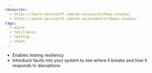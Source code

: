 ```yaml
---
resources:
  - https://learn.microsoft.com/en-us/azure/chaos-studio/
  - https://azure.microsoft.com/en-us/products/chaos-studio/
tags:
  - azure
  - resilience
  - testing
  - chaos
---
```

- Enables testing resiliency
- Introduce faults into your system to see where it breaks and how it responds to disruptions
